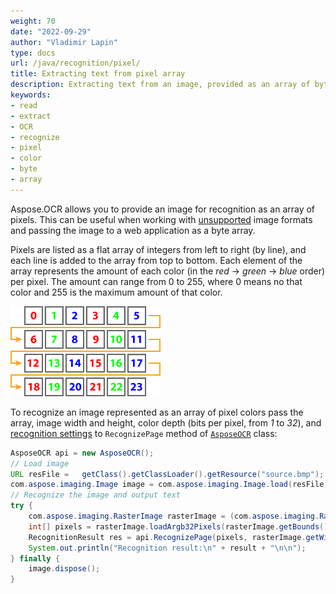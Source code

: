 ```yaml
---
weight: 70
date: "2022-09-29"
author: "Vladimir Lapin"
type: docs
url: /java/recognition/pixel/
title: Extracting text from pixel array
description: Extracting text from an image, provided as an array of bytes or an array of Aspose.Drawing.Color objects.
keywords:
- read
- extract
- OCR
- recognize
- pixel
- color
- byte
- array
---
```


Aspose.OCR allows you to provide an image for recognition as an array of pixels. This can be useful when working with [unsupported](/ocr/java/supported-file-formats/) image formats and passing the image to a web application as a byte array.

Pixels are listed as a flat array of integers from left to right (by line), and each line is added to the array from top to bottom. Each element of the array represents the amount of each color (in the _red_ -> _green_ -> _blue_ order) per pixel. The amount can range from 0 to 255, where 0 means no that color and 255 is the maximum amount of that color.

![Color ordering](pixel-order-rgb.png)

To recognize an image represented as an array of pixel colors pass the array, image width and height, color depth (bits per pixel, from _1_ to _32_), and [recognition settings](/ocr/java/recognition-settings-image/) to `RecognizePage` method of [`AsposeOCR`](https://reference.aspose.com/ocr/java/com.aspose.ocr/AsposeOCR) class:

```java
AsposeOCR api = new AsposeOCR();
// Load image
URL resFile =	getClass().getClassLoader().getResource("source.bmp");
com.aspose.imaging.Image image = com.aspose.imaging.Image.load(resFile.getFile());
// Recognize the image and output text
try {
	com.aspose.imaging.RasterImage rasterImage = (com.aspose.imaging.RasterImage) image;
	int[] pixels = rasterImage.loadArgb32Pixels(rasterImage.getBounds());  
	RecognitionResult res = api.RecognizePage(pixels, rasterImage.getWidth(), rasterImage.getHeight(), rasterImage.getBitsPerPixel(), new RecognitionSettings());
	System.out.println("Recognition result:\n" + result + "\n\n");
} finally {
	image.dispose(); 
}
```
